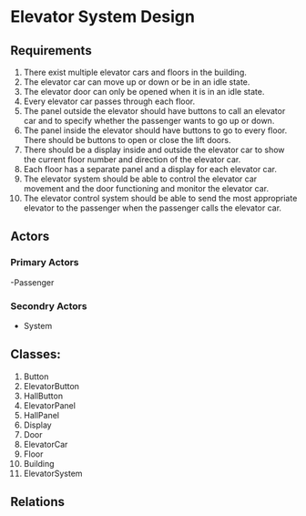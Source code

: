 # Elevator System Design 

## Requirements
1) There exist multiple elevator cars and floors in the building.
2) The elevator car can move up or down or be in an idle state.
3) The elevator door can only be opened when it is in an idle state.
4) Every elevator car passes through each floor.
5) The panel outside the elevator should have buttons to call an elevator car and to specify whether the passenger wants to go up or down.
6) The panel inside the elevator should have buttons to go to every floor. There should be buttons to open or close the lift doors.
7) There should be a display inside and outside the elevator car to show the current floor number and direction of the elevator car.
8) Each floor has a separate panel and a display for each elevator car.
9) The elevator system should be able to control the elevator car movement and the door functioning and monitor the elevator car.
10) The elevator control system should be able to send the most appropriate elevator to the passenger when the passenger calls the elevator car.

## Actors

### Primary Actors
-Passenger

### Secondry Actors
- System

## Classes:

1) Button
2) ElevatorButton
3) HallButton
4) ElevatorPanel
5) HallPanel
6) Display
7) Door
8) ElevatorCar
9) Floor
10) Building
11) ElevatorSystem

## Relations 





